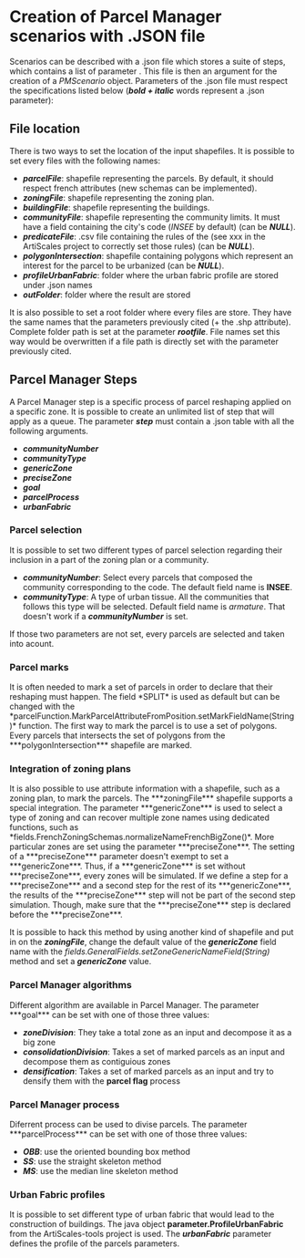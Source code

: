 <h1>Creation of Parcel Manager scenarios with .JSON file</h1>

Scenarios can be described with a .json file which stores a suite of steps, which contains a list of parameter .
This file is then an argument for the creation of a <i>PMScenario</i> object.
Parameters of the .json file must respect the specifications listed below (***bold + italic*** words represent a .json parameter):

<h2>File location</h2>
There is two ways to set the location of the input shapefiles.
It is possible to set every files with the following names:  

  * ***parcelFile***: shapefile representing the parcels. By default, it should respect french attributes (new schemas can be implemented).
  * ***zoningFile***: shapefile representing the zoning plan.
  * ***buildingFile***: shapefile representing the buildings.
  * ***communityFile***: shapefile representing the community limits. It must have a field containing the city's code (<i>INSEE</i> by default) (can be ***NULL***).
  * ***predicateFile***: .csv file containing the rules of the (see xxx in the ArtiScales project to correctly set those rules) (can be ***NULL***).
  * ***polygonIntersection***: shapefile containing polygons which represent an interest for the parcel to be urbanized (can be ***NULL***).
  * ***profileUrbanFabric***: folder where the urban fabric profile are stored under .json names <!-- (see xxx for doc about those folders)-->
  * ***outFolder***: folder where the result are stored

It is also possible to set a root folder where every files are store. 
They have the same names that the parameters previously cited (+ the .shp attribute). 
Complete folder path is set at the parameter ***rootfile***. 
File names set this way would be overwritten if a file path is directly set with the parameter previously cited.

<h2>Parcel Manager Steps</h2>

A Parcel Manager step is a specific process of parcel reshaping applied on a specific zone.
It is possible to create an unlimited list of step that will apply as a queue.
The parameter ***step*** must contain a .json table with all the following arguments.

* ***communityNumber***
* ***communityType***
* ***genericZone***
* ***preciseZone***
* ***goal***
* ***parcelProcess***
* ***urbanFabric***

<h3>Parcel selection</h3>
It is possible to set two different types of parcel selection regarding their inclusion in a part of the zoning plan or a community. 

* ***communityNumber***: Select every parcels that composed the community corresponding to the code. The default field name is <b>INSEE</b>.
* ***communityType***: A type of urban tissue. All the communities that follows this type will be selected. Default field name is <i>armature</i>. That doesn't work if a ***communityNumber*** is set. 

If those two parameters are not set, every parcels are selected and taken into acount. 

<h3>Parcel marks</h3>
It is often needed to mark a set of parcels in order to declare that their reshaping must happen.
The field *SPLIT* is used as default but can be changed with the *parcelFunction.MarkParcelAttributeFromPosition.setMarkFieldName(String)* function.
The first way to mark the parcel is to use a set of polygons. 
Every parcels that intersects the set of polygons from the ***polygonIntersection*** shapefile are marked.

<h3>Integration of zoning plans</h3>
It is also possible to use attribute information with a shapefile, such as a zoning plan, to mark the parcels.
The ***zoningFile*** shapefile supports a special integration.
The parameter ***genericZone*** is used to select a type of zoning and can recover multiple zone names using dedicated functions, such as *fields.FrenchZoningSchemas.normalizeNameFrenchBigZone()*. 
More particular zones are set using the parameter  ***preciseZone***. 
The setting of a ***preciseZone*** parameter doesn't exempt to set a ***genericZone***. 
Thus, if a ***genericZone*** is set without ***preciseZone***, every zones will be simulated. 
If we define a step for a ***preciseZone*** and a second step for the rest of its ***genericZone***, the results of the ***preciseZone*** step will not be part of the second step simulation.
Though, make sure that the ***preciseZone*** step is declared before the ***preciseZone***.


It is possible to hack this method by using another kind of shapefile and put in on the ***zoningFile***, change the default value of the ***genericZone*** field name with the *fields.GeneralFields.setZoneGenericNameField(String)* method and set a ***genericZone*** value. 


<h3>Parcel Manager algorithms</h3>
Different algorithm are available in Parcel Manager.
The parameter ***goal*** can be set with one of those three values:

* ***zoneDivision***: They take a total zone as an input and decompose it as a big zone
* ***consolidationDivision***: Takes a set of marked parcels as an input and decompose them as contiguious zones
* ***densification***: Takes a set of marked parcels as an input and try to densify them with the **parcel flag** process

<h3>Parcel Manager process</h3>
Diferrent process can be used to divise parcels.
The parameter ***parcelProcess*** can be set with one of those three values: 

* ***OBB***: use the oriented bounding box method
* ***SS***: use the straight skeleton method
* ***MS***: use the median line skeleton method

<h3>Urban Fabric profiles</h3>

It is possible to set different type of urban fabric that would lead to the construction of buildings. 
The java object **parameter.ProfileUrbanFabric** from the ArtiScales-tools project is used. 
The ***urbanFabric*** parameter defines the profile of the parcels parameters.

